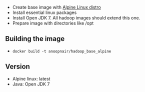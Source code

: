 - Create base image with [Alpine Linux distro](http://www.alpinelinux.org/) 
- Install essential linux packages
- Install Open JDK 7. All hadoop images should extend this one.
- Prepare image with directories like /opt


Building the image
----
- ``docker build -t anoopnair/hadoop_base_alpine``

Version
---
- Alpine linux:  latest
- Java: Open JDK 7 

